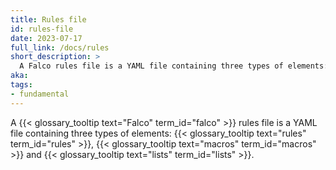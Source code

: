 ```yaml
---
title: Rules file
id: rules-file
date: 2023-07-17
full_link: /docs/rules
short_description: >
  A Falco rules file is a YAML file containing three types of elements: rules, macros and lists.
aka:
tags:
- fundamental
---
```

A {{< glossary_tooltip text="Falco" term_id="falco" >}} rules file is a YAML file containing three types of elements: {{< glossary_tooltip text="rules" term_id="rules" >}}, {{< glossary_tooltip text="macros" term_id="macros" >}} and {{< glossary_tooltip text="lists" term_id="lists" >}}.
<!--more-->